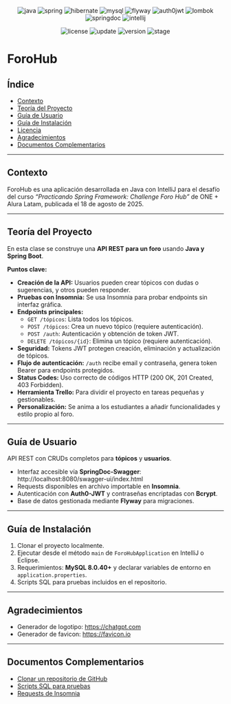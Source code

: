 <a id="readme-inicio"></a>

<div align="center">

![java](https://img.shields.io/badge/Java-17.0.12-red)
![spring](https://img.shields.io/badge/Spring-3.3.5-red)
![hibernate](https://img.shields.io/badge/Hibernate-6.5.3-red)
![mysql](https://img.shields.io/badge/MySQL-8.0.40-red)
![flyway](https://img.shields.io/badge/Flyway-10.10.0-red)
![auth0jwt](https://img.shields.io/badge/Auth0JWT-4.4.0-red)
![lombok](https://img.shields.io/badge/Lombok-1.18.34-red)
![springdoc](https://img.shields.io/badge/SpringDoc-2.6.0-red)
![intellij](https://img.shields.io/badge/IntelliJ-CE%202024.2.2-red)
</div>

<div align="center">

![license](https://img.shields.io/badge/License-0BSD-brightgreen)
![update](https://img.shields.io/badge/Update-18%2FAug%2F2025-blue)
![version](https://img.shields.io/badge/Version-1.0.0-blue)
![stage](https://img.shields.io/badge/Stage-Release-blue)

</div>

# ForoHub

## Índice
- [Contexto](#contexto)
- [Teoría del Proyecto](#teoria-del-proyecto)
- [Guía de Usuario](#guía-de-usuario)
- [Guía de Instalación](#guía-de-instalación)
- [Licencia](#licencia)
- [Agradecimientos](#agradecimientos)
- [Documentos Complementarios](#documentos-complementarios)

---

## Contexto
ForoHub es una aplicación desarrollada en Java con IntelliJ para el desafío del curso *“Practicando Spring Framework: Challenge Foro Hub”* de ONE + Alura Latam, publicada el 18 de agosto de 2025.

---

## Teoría del Proyecto
En esta clase se construye una **API REST para un foro** usando **Java y Spring Boot**.

**Puntos clave:**
- **Creación de la API:** Usuarios pueden crear tópicos con dudas o sugerencias, y otros pueden responder.
- **Pruebas con Insomnia:** Se usa Insomnia para probar endpoints sin interfaz gráfica.
- **Endpoints principales:**
    - `GET /tópicos`: Lista todos los tópicos.
    - `POST /tópicos`: Crea un nuevo tópico (requiere autenticación).
    - `POST /auth`: Autenticación y obtención de token JWT.
    - `DELETE /tópicos/{id}`: Elimina un tópico (requiere autenticación).
- **Seguridad:** Tokens JWT protegen creación, eliminación y actualización de tópicos.
- **Flujo de autenticación:** `/auth` recibe email y contraseña, genera token Bearer para endpoints protegidos.
- **Status Codes:** Uso correcto de códigos HTTP (200 OK, 201 Created, 403 Forbidden).
- **Herramienta Trello:** Para dividir el proyecto en tareas pequeñas y gestionables.
- **Personalización:** Se anima a los estudiantes a añadir funcionalidades y estilo propio al foro.

---

## Guía de Usuario
API REST con CRUDs completos para **tópicos** y **usuarios**.

- Interfaz accesible vía **SpringDoc-Swagger**:  
  http://localhost:8080/swagger-ui/index.html
- Requests disponibles en archivo importable en **Insomnia**.
- Autenticación con **Auth0-JWT** y contraseñas encriptadas con **Bcrypt**.
- Base de datos gestionada mediante **Flyway** para migraciones.

---

## Guía de Instalación
1. Clonar el proyecto localmente.
2. Ejecutar desde el método `main` de `ForoHubApplication` en IntelliJ o Eclipse.
3. Requerimientos: **MySQL 8.0.40+** y declarar variables de entorno en `application.properties`.
4. Scripts SQL para pruebas incluidos en el repositorio.

---


## Agradecimientos
- Generador de logotipo: https://chatgpt.com
- Generador de favicon: https://favicon.io

---

## Documentos Complementarios
- [Clonar un repositorio de GitHub](https://docs.github.com/es/repositories/creating-and-managing-repositories/cloning-a-repository)
- [Scripts SQL para pruebas](https://github.com/cesargh/forohub/tree/master/sql)
- [Requests de Insomnia](https://github.com/cesargh/forohub/tree/master/insomnia)  
